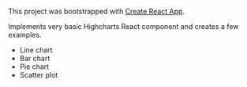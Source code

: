 This project was bootstrapped with [Create React App](https://github.com/facebookincubator/create-react-app).

Implements very basic Highcharts React component and creates a few examples.
- Line chart
- Bar chart
- Pie chart
- Scatter plot